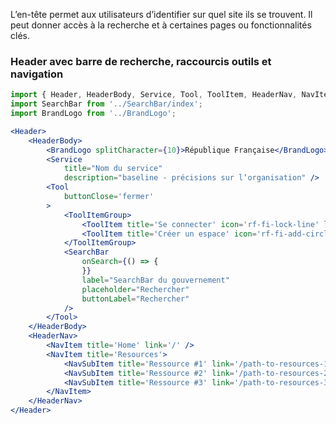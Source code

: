 L’en-tête permet aux utilisateurs d’identifier sur quel site ils se trouvent. Il peut donner accès à la recherche et à certaines pages ou fonctionnalités clés.

### Header avec barre de recherche, raccourcis outils et navigation

```jsx
import { Header, HeaderBody, Service, Tool, ToolItem, HeaderNav, NavItem, NavSubItem, ToolItemGroup } from '.';
import SearchBar from '../SearchBar/index';
import BrandLogo from '../BrandLogo';

<Header>
    <HeaderBody>
        <BrandLogo splitCharacter={10}>République Française</BrandLogo>
        <Service
            title="Nom du service"
            description="baseline - précisions sur l‘organisation" />
        <Tool
            buttonClose='fermer'
        >
            <ToolItemGroup>
                <ToolItem title='Se connecter' icon='rf-fi-lock-line' link='/path'></ToolItem>
                <ToolItem title='Créer un espace' icon='rf-fi-add-circle-line' link='/path'></ToolItem>
            </ToolItemGroup>
            <SearchBar
                onSearch={() => {
                }}
                label="SearchBar du gouvernement"
                placeholder="Rechercher"
                buttonLabel="Rechercher"
            />
        </Tool>
    </HeaderBody>
    <HeaderNav>
        <NavItem title='Home' link='/' />
        <NavItem title='Resources'>
            <NavSubItem title='Ressource #1' link='/path-to-resources-1' />
            <NavSubItem title='Ressource #2' link='/path-to-resources-2' />
            <NavSubItem title='Ressource #3' link='/path-to-resources-3' />
        </NavItem>
    </HeaderNav>
</Header>
```